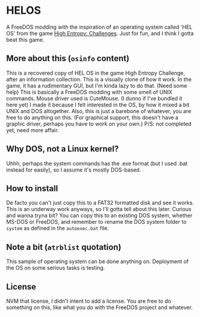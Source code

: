 # HELOS
A FreeDOS modding with the inspiration of an operating system called 'HEL OS' from the game [High Entropy: Challenges](https://store.steampowered.com/app/1389630/High_Entropy_Challenges/). Just for fun, and I think I gotta beat this game.

## More about this (```osinfo``` content)
 This is a recovered copy of HEL OS in the game High Entropy Challenge, after an information collection.
 This is a visually clone of how it work.
 In the game, it has a rudimentary GUI, but I'm kinda lazy to do that. (Need some help)
 This is basically a FreeDOS modding with some smell of UNIX commands. Mouse driver used is CuteMouse. (I dunno if I've bundled it here yet)
 I made it because I felt interested in the OS, by how it mixed a bit UNIX and DOS altogether.
 Also, this is just a barebone of whatever, you are free to do anything on this.
(For graphical support, this doesn't have a graphic driver, perhaps you have to work on your own.)
 P/S: not completed yet, need more affair.
 
 ## Why DOS, not a Linux kernel?
 Uhhh, perhaps the system commands has the .exe format (but I used .bat instead for easily), so I assume it's mostly DOS-based.
 
 ## How to install
 De facto you can't just copy this to a FAT32 formatted disk and see it works. This is an underway work anyways, so I'll gotta tell about this later.
 Curious and wanna tryna bit? You can copy this to an existing DOS system, whether MS-DOS or FreeDOS, and remember to rename the DOS system folder to ```system``` as defined in the ```autoexec.bat``` file.
 
## Note a bit (```atrblist``` quotation)
 This sample of operating system can be done anything on.
 Deployment of the OS on some serious tasks is testing.

## License
NVM that license, I didn't intent to add a license. You are free to do something on this, like what you do with the FreeDOS project and whatever.
